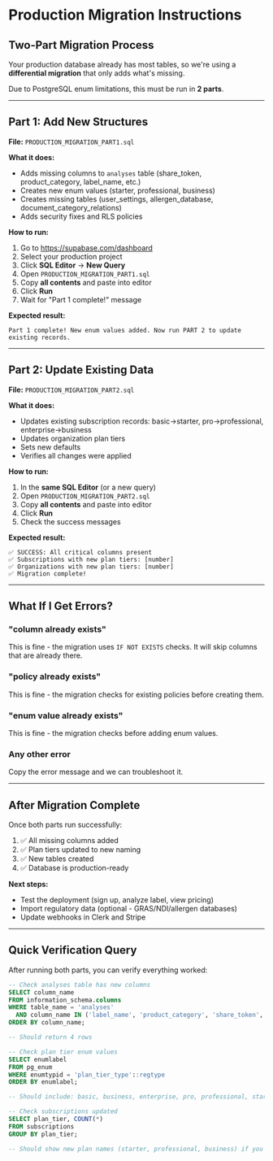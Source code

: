 # Production Migration Instructions

## Two-Part Migration Process

Your production database already has most tables, so we're using a **differential migration** that only adds what's missing.

Due to PostgreSQL enum limitations, this must be run in **2 parts**.

---

## Part 1: Add New Structures

**File:** `PRODUCTION_MIGRATION_PART1.sql`

**What it does:**
- Adds missing columns to `analyses` table (share_token, product_category, label_name, etc.)
- Creates new enum values (starter, professional, business)
- Creates missing tables (user_settings, allergen_database, document_category_relations)
- Adds security fixes and RLS policies

**How to run:**

1. Go to https://supabase.com/dashboard
2. Select your production project
3. Click **SQL Editor** → **New Query**
4. Open `PRODUCTION_MIGRATION_PART1.sql`
5. Copy **all contents** and paste into editor
6. Click **Run**
7. Wait for "Part 1 complete!" message

**Expected result:**
```
Part 1 complete! New enum values added. Now run PART 2 to update existing records.
```

---

## Part 2: Update Existing Data

**File:** `PRODUCTION_MIGRATION_PART2.sql`

**What it does:**
- Updates existing subscription records: basic→starter, pro→professional, enterprise→business
- Updates organization plan tiers
- Sets new defaults
- Verifies all changes were applied

**How to run:**

1. In the **same SQL Editor** (or a new query)
2. Open `PRODUCTION_MIGRATION_PART2.sql`
3. Copy **all contents** and paste into editor
4. Click **Run**
5. Check the success messages

**Expected result:**
```
✅ SUCCESS: All critical columns present
✅ Subscriptions with new plan tiers: [number]
✅ Organizations with new plan tiers: [number]
✅ Migration complete!
```

---

## What If I Get Errors?

### "column already exists"
This is fine - the migration uses `IF NOT EXISTS` checks. It will skip columns that are already there.

### "policy already exists"
This is fine - the migration checks for existing policies before creating them.

### "enum value already exists"
This is fine - the migration checks before adding enum values.

### Any other error
Copy the error message and we can troubleshoot it.

---

## After Migration Complete

Once both parts run successfully:

1. ✅ All missing columns added
2. ✅ Plan tiers updated to new naming
3. ✅ New tables created
4. ✅ Database is production-ready

**Next steps:**
- Test the deployment (sign up, analyze label, view pricing)
- Import regulatory data (optional - GRAS/NDI/allergen databases)
- Update webhooks in Clerk and Stripe

---

## Quick Verification Query

After running both parts, you can verify everything worked:

```sql
-- Check analyses table has new columns
SELECT column_name
FROM information_schema.columns
WHERE table_name = 'analyses'
  AND column_name IN ('label_name', 'product_category', 'share_token', 'category_rationale')
ORDER BY column_name;

-- Should return 4 rows

-- Check plan tier enum values
SELECT enumlabel
FROM pg_enum
WHERE enumtypid = 'plan_tier_type'::regtype
ORDER BY enumlabel;

-- Should include: basic, business, enterprise, pro, professional, starter

-- Check subscriptions updated
SELECT plan_tier, COUNT(*)
FROM subscriptions
GROUP BY plan_tier;

-- Should show new plan names (starter, professional, business) if you have any subscriptions
```
